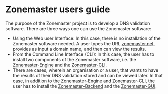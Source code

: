 # Zonemaster users guide

The purpose of the Zonemaster project is to develop a DNS validation software.
There are three ways one can use the Zonemaster software:

   * Using the Web user Interface: In this case, there is no installation of
     the Zonemaster software needed. A user types the URL [zonemaster.net],
     provides as input a domain name, and then can view the results.
   * From the Command Line Interface (CLI): In this case, the user has to
     install two components of the Zonemaster software, i.e. the
     [Zonemaster-Engine] and the [Zonemaster-CLI].
   * There are cases, wherein an organisation or a user, that wants to have the
     results of their DNS validation stored and can be viewed later. In that
     case, in addition to the Zonemaster-Engine and Zonemaster-CLI, the user
     has to install the [Zonemaster-Backend] and the [Zonemaster-GUI].


[Zonemaster-Backend]: ../installation/zonemaster-backend.md
[Zonemaster-CLI]:    ../installation/zonemaster-cli.md
[Zonemaster-Engine]: ../installation/zonemaster-engine.md
[Zonemaster-GUI]:    ../installation/zonemaster-gui.md
[zonemaster.net]:    https://www.zonemaster.net
